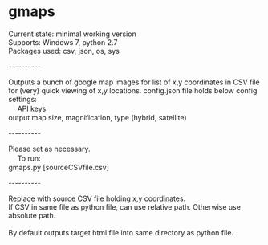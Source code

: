# gmaps 

Current state: minimal working version<br>
Supports: Windows 7, python 2.7<br>
Packages used: csv, json, os, sys<br>
<p>----------<p>
Outputs a bunch of google map images for list of x,y coordinates in CSV file for (very) quick viewing of x,y locations.
config.json file holds below config settings:<br>　
API keys<br>
output map size, magnification, type (hybrid, satellite)<br>
<p>----------<p>
Please set as necessary.<br>　
To run:<br>
gmaps.py [sourceCSVfile.csv]<br>
<p>----------<p>
Replace with source CSV file holding x,y coordinates.<br>
If CSV in same file as python file, can use relative path. Otherwise use absolute path.<br><br>
By default outputs target html file into same directory as python file.



